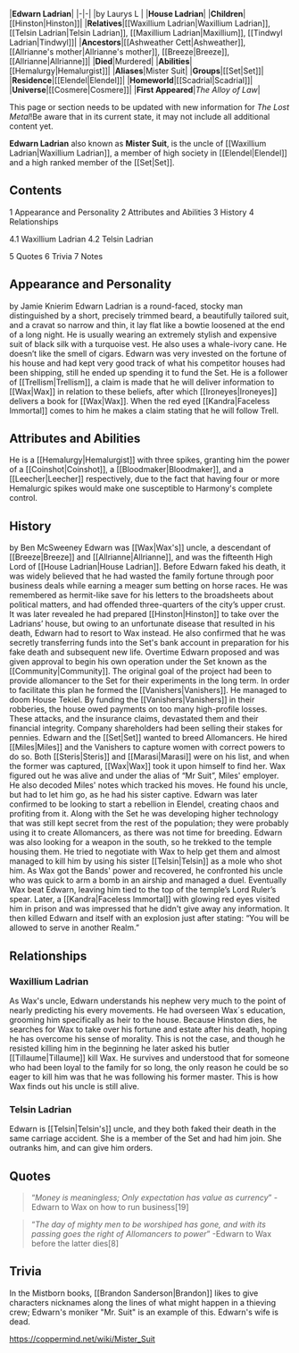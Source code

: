 |**Edwarn Ladrian**|
|-|-|
|by  Laurys L |
|**House Ladrian**|
|**Children**|[[Hinston\|Hinston]]|
|**Relatives**|[[Waxillium Ladrian\|Waxillium Ladrian]], [[Telsin Ladrian\|Telsin Ladrian]], [[Maxillium Ladrian\|Maxillium]], [[Tindwyl Ladrian\|Tindwyl]]|
|**Ancestors**|[[Ashweather Cett\|Ashweather]], [[Allrianne's mother\|Allrianne's mother]], [[Breeze\|Breeze]], [[Allrianne\|Allrianne]]|
|**Died**|Murdered|
|**Abilities**|[[Hemalurgy\|Hemalurgist]]|
|**Aliases**|Mister Suit|
|**Groups**|[[Set\|Set]]|
|**Residence**|[[Elendel\|Elendel]]|
|**Homeworld**|[[Scadrial\|Scadrial]]|
|**Universe**|[[Cosmere\|Cosmere]]|
|**First Appeared**|*The Alloy of Law*|

This page or section needs to be updated with new information for *The Lost Metal*!Be aware that in its current state, it may not include all additional content yet.

**Edwarn Ladrian** also known as **Mister Suit**, is the uncle of [[Waxillium Ladrian\|Waxillium Ladrian]], a member of high society in [[Elendel\|Elendel]] and a high ranked member of the [[Set\|Set]].

## Contents

1 Appearance and Personality
2 Attributes and Abilities
3 History
4 Relationships

4.1 Waxillium Ladrian
4.2 Telsin Ladrian


5 Quotes
6 Trivia
7 Notes


## Appearance and Personality
 by  Jamie Knierim 
Edwarn Ladrian is a round-faced, stocky man distinguished by a short, precisely trimmed beard, a beautifully tailored suit, and a cravat so narrow and thin, it lay flat like a bowtie loosened at the end of a long night.
He is usually wearing an extremely stylish and expensive suit of black silk with a turquoise vest. He also uses a whale-ivory cane. He doesn’t like the smell of cigars. Edwarn was very invested on the fortune of his house and had kept very good track of what his competitor houses had been shipping, still he ended up spending it to fund the Set.
He is a follower of [[Trellism\|Trellism]], a claim is made that he will deliver information to [[Wax\|Wax]] in relation to these beliefs, after which [[Ironeyes\|Ironeyes]] delivers a book for [[Wax\|Wax]]. When the red eyed [[Kandra\|Faceless Immortal]] comes to him he makes a claim stating that he will follow Trell.

## Attributes and Abilities
He is a [[Hemalurgy\|Hemalurgist]] with three spikes, granting him the power of a [[Coinshot\|Coinshot]], a [[Bloodmaker\|Bloodmaker]], and a [[Leecher\|Leecher]] respectively, due to the fact that having four or more Hemalurgic spikes would make one susceptible to Harmony's complete control.


## History
 by  Ben McSweeney 
Edwarn was [[Wax\|Wax's]] uncle, a descendant of [[Breeze\|Breeze]] and [[Allrianne\|Allrianne]], and was the fifteenth High Lord of [[House Ladrian\|House Ladrian]].
Before Edwarn faked his death, it was widely believed that he had wasted the family fortune through poor business deals while earning a meager sum betting on horse races. He was remembered as hermit-like save for his letters to the broadsheets about political matters, and had offended three-quarters of the city’s upper crust.
It was later revealed he had prepared [[Hinston\|Hinston]] to take over the Ladrians’ house, but owing to an unfortunate disease that resulted in his death, Edwarn had to resort to Wax instead. He also confirmed that he was secretly transferring funds into the Set's bank account in preparation for his fake death and subsequent new life.
Overtime Edwarn proposed and was given approval to begin his own operation under the Set known as the [[Community\|Community]]. The original goal of the project had been to provide allomancer to the Set for their experiments in the long term. In order to facilitate this plan he formed the [[Vanishers\|Vanishers]].
He managed to doom House Tekiel. By funding the [[Vanishers\|Vanishers]] in their robberies, the house owed payments on too many high-profile losses. These attacks, and the insurance claims, devastated them and their financial integrity. Company shareholders had been selling their stakes for pennies.
Edwarn and the [[Set\|Set]] wanted to breed Allomancers. He hired [[Miles\|Miles]] and the Vanishers to capture women with correct powers to do so. Both [[Steris\|Steris]] and [[Marasi\|Marasi]] were on his list, and when the former was captured, [[Wax\|Wax]] took it upon himself to find her.
Wax figured out he was alive and under the alias of “Mr Suit”, Miles' employer. He also decoded Miles' notes which tracked his moves. He found his uncle, but had to let him go, as he had his sister captive.
Edwarn was later confirmed to be looking to start a rebellion in Elendel, creating chaos and profiting from it. Along with the Set he was developing higher technology that was still kept secret from the rest of the population; they were probably using it to create Allomancers, as there was not time for breeding.
Edwarn was also looking for a weapon in the south, so he trekked to the temple housing them. He tried to negotiate with Wax to help get them and almost managed to kill him by using his sister [[Telsin\|Telsin]] as a mole who shot him.
As Wax got the Bands' power and recovered, he confronted his uncle who was quick to arm a bomb in an airship and managed a duel. Eventually Wax beat Edwarn, leaving him tied to the top of the temple’s Lord Ruler’s spear.
Later, a [[Kandra\|Faceless Immortal]] with glowing red eyes visited him in prison and was impressed that he didn't give away any information. It then killed Edwarn and itself with an explosion just after stating: “You will be allowed to serve in another Realm.”

## Relationships
### Waxillium Ladrian
As Wax's uncle, Edwarn understands his nephew very much to the point of nearly predicting his every movements. He had overseen Wax´s education, grooming him specifically as heir to the house.
Because Hinston dies, he searches for Wax to take over his fortune and estate after his death, hoping he has overcome his sense of morality.
This is not the case, and though he resisted killing him in the beginning he later asked his butler [[Tillaume\|Tillaume]] kill Wax. He survives and understood that for someone who had been loyal to the family for so long, the only reason he could be so eager to kill him was that he was following his former master. This is how Wax finds out his uncle is still alive.

### Telsin Ladrian
Edwarn is [[Telsin\|Telsin's]] uncle, and they both faked their death in the same carriage accident. She is a member of the Set and had him join. She outranks him, and can give him orders.

## Quotes
>“*Money is meaningless; Only expectation has value as currency*”
\-Edwarn to Wax on how to run business[19]


>“*The day of mighty men to be worshiped has gone, and with its passing goes the right of Allomancers to power*”
\-Edwarn to Wax before the latter dies[8]


## Trivia
In the Mistborn books, [[Brandon Sanderson\|Brandon]] likes to give characters nicknames along the lines of what might happen in a thieving crew; Edwarn's moniker "Mr. Suit" is an example of this.
Edwarn's wife is dead.


https://coppermind.net/wiki/Mister_Suit